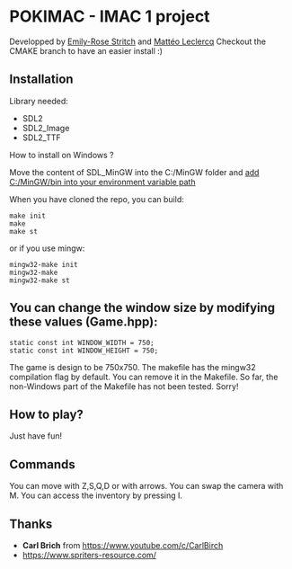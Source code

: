 # POKIMAC - IMAC 1 project

Developped by [Emily-Rose Stritch](https://github.com/emilyrosest) and [Mattéo Leclercq](https://github.com/MatteoL-W)
Checkout the CMAKE branch to have an easier install :)

## Installation

Library needed:

- SDL2
- SDL2_Image
- SDL2_TTF

How to install on Windows ?

Move the content of SDL_MinGW into the C:/MinGW folder and [add C:/MinGW/bin into your environment variable path](https://docs.microsoft.com/en-us/previous-versions/office/developer/sharepoint-2010/ee537574(v=office.14)#:~:text=To%20add%20a%20path%20to%20the%20PATH%20environment%20variable&text=In%20the%20System%20dialog%20box,to%20Path%20and%20select%20it.)

When you have cloned the repo, you can build:

```
make init
make
make st
```

or if you use mingw:

```
mingw32-make init
mingw32-make
mingw32-make st
```

## You can change the window size by modifying these values (Game.hpp):

```
static const int WINDOW_WIDTH = 750;
static const int WINDOW_HEIGHT = 750;
```

The game is design to be 750x750.
The makefile has the mingw32 compilation flag by default. You can remove it in the Makefile.
So far, the non-Windows part of the Makefile has not been tested. Sorry!

## How to play?

Just have fun!

## Commands

You can move with Z,S,Q,D or with arrows. You can swap the camera with M. You can access the inventory by pressing I.

## Thanks

- **Carl Brich** from https://www.youtube.com/c/CarlBirch
- https://www.spriters-resource.com/
